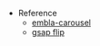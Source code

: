 - Reference
  - [embla-carousel](https://www.embla-carousel.com/)
  - [gsap flip](https://greensock.com/docs/v3/Plugins/Flip)